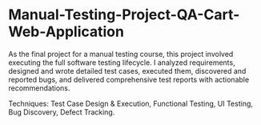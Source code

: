 # Manual-Testing-Project-QA-Cart-Web-Application
As the final project for a manual testing course, this project involved executing the full software testing lifecycle. I analyzed requirements, designed and wrote detailed test cases, executed them, discovered and reported bugs, and delivered comprehensive test reports with actionable recommendations.

Techniques: Test Case Design & Execution, Functional Testing, UI Testing, Bug Discovery, Defect Tracking.
